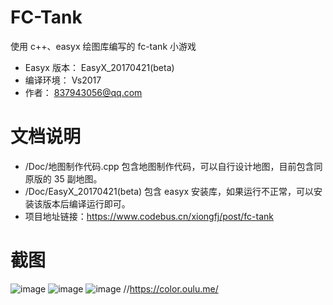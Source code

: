 # FC-Tank

使用 c++、easyx 绘图库编写的 fc-tank 小游戏
* Easyx 版本：	EasyX_20170421(beta)
* 编译环境：		Vs2017
* 作者：			837943056@qq.com

# 文档说明
* /Doc/地图制作代码.cpp 包含地图制作代码，可以自行设计地图，目前包含同原版的 35 副地图。
* /Doc/EasyX_20170421(beta) 包含 easyx 安装库，如果运行不正常，可以安装该版本后编译运行即可。
* 项目地址链接：https://www.codebus.cn/xiongfj/post/fc-tank

# 截图
![image](https://raw.githubusercontent.com/xiongfj/FC-Tank/master/Doc/screenshot/1.png)
![image](https://raw.githubusercontent.com/xiongfj/FC-Tank/master/Doc/screenshot/2.png)
![image](https://raw.githubusercontent.com/xiongfj/FC-Tank/master/Doc/screenshot/3.png)
//https://color.oulu.me/
